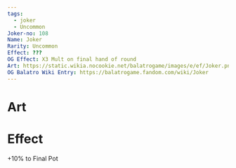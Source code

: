 ```yaml
---
tags:
  - joker
  - Uncommon
Joker-no: 108
Name: Joker
Rarity: Uncommon
Effect: ???
OG Effect: X3 Mult on final hand of round
Art: https://static.wikia.nocookie.net/balatrogame/images/e/ef/Joker.png/revision/latest?cb=20230925003651
OG Balatro Wiki Entry: https://balatrogame.fandom.com/wiki/Joker
---
```

# Art
# Effect
+10% to Final Pot